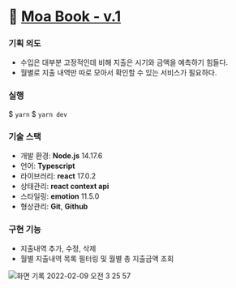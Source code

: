 # 🔗 [Moa Book - v.1](https://moabook-v1-dnoltus9e-young-d.vercel.app/)


### 기획 의도

- 수입은 대부분 고정적인데 비해 지출은 시기와 금액을 예측하기 힘들다. 
- 월별로 지출 내역만 따로 모아서 확인할 수 있는 서비스가 필요하다.

### 실행
$ ```yarn```
$ ```yarn dev```

### 기술 스택
- 개발 환경: **Node.js** 14.17.6
- 언어: **Typescript**
- 라이브러리: **react** 17.0.2
- 상태관리: **react context api**
- 스타일링: **emotion** 11.5.0
- 형상관리: **Git**, **Github**

### 구현 기능
- 지출내역 추가, 수정, 삭제
- 월별 지출내역 목록 필터링 및 월별 총 지출금액 조회

![화면 기록 2022-02-09 오전 3 25 57](https://user-images.githubusercontent.com/70619304/153053126-49145172-7ea1-4db0-b987-40b79a9e3144.gif)
